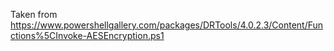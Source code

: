 Taken from https://www.powershellgallery.com/packages/DRTools/4.0.2.3/Content/Functions%5CInvoke-AESEncryption.ps1